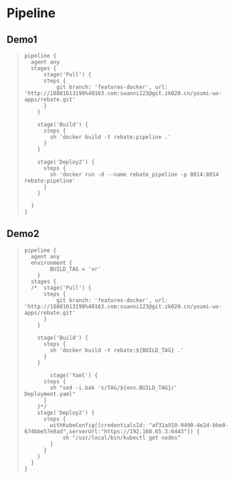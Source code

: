 # Pipeline

## Demo1

> ```
> pipeline {
>   agent any
>   stages {
>       stage('Pull') {
>       steps {
>           git branch: 'features-docker', url: 'http://18801613198%40163.com:suanni123@git.zk020.cn/youmi-wx-apps/rebate.git'
>       }
>     }
>
>     stage('Build') {
>       steps {
>         sh 'docker build -t rebate:pipeline .'
>       }
>     }
>
>     stage('Deploy2') {
>       steps {
>         sh 'docker run -d --name rebate_pipeline -p 8014:8014 rebate:pipeline'
>       }
>     }
>
>   }
> }
> ```

## Demo2

> ```
> pipeline {
>   agent any
>   environment {
>         BUILD_TAG = 'vr'
>     }
>   stages {
>   /*	stage('Pull') {
>       steps {
>       	git branch: 'features-docker', url: 'http://18801613198%40163.com:suanni123@git.zk020.cn/youmi-wx-apps/rebate.git'
>       }
>     }
>
>     stage('Build') {
>       steps {
>         sh 'docker build -t rebate:${BUILD_TAG} .'
>       }
>     }
>
>         stage('Yaml') {
>       steps {
>         sh "sed -i.bak 's/TAG/${env.BUILD_TAG}/' Deployment.yaml"
>       }
>     }*/
>     stage('Deploy2') {
>       steps {
>         withKubeConfig([credentialsId: "af31a910-9490-4e2d-bbe0-674bbe57e8ad",serverUrl:"https://192.168.65.3:6443"]) {
>             sh "/usr/local/bin/kubectl get nodes"
>         }
>       }
>     }
>   }
> }
> ```




